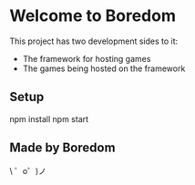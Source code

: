 Welcome to Boredom
=================

This project has two development sides to it:
- The framework for hosting games
- The games being hosted on the framework


Setup
------------
npm install
npm start


Made by Boredom
-------------------

\ ゜o゜)ノ
